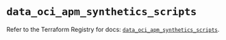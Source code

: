 # `data_oci_apm_synthetics_scripts`

Refer to the Terraform Registry for docs: [`data_oci_apm_synthetics_scripts`](https://registry.terraform.io/providers/hashicorp/oci/7.19.0/docs/data-sources/apm_synthetics_scripts).
